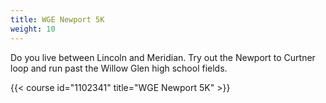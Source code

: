 ```yaml
---
title: WGE Newport 5K 
weight: 10
---
```

Do you live between Lincoln and Meridian.  Try out the Newport to Curtner loop and run past the Willow Glen high school fields.

{{< course id="1102341" title="WGE Newport 5K" >}}